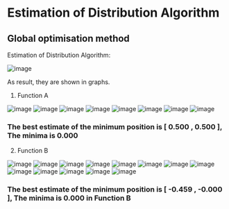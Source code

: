 # Estimation of Distribution Algorithm
## Global optimisation method

Estimation of Distribution Algorithm:

![image](https://user-images.githubusercontent.com/26786836/163695496-dcd607ec-be47-4bf0-b133-b056d4b7b689.png)

As result, they are shown in graphs.

1. Function A

![image](https://user-images.githubusercontent.com/26786836/163695574-c96d4f70-c264-40f9-adfa-5af610a883ec.png)
![image](https://user-images.githubusercontent.com/26786836/163695576-4f893438-82f9-4a87-b598-410f76f764b0.png)
![image](https://user-images.githubusercontent.com/26786836/163695579-42239c14-0b36-49b9-8dbb-fbfca8b9ef88.png)
![image](https://user-images.githubusercontent.com/26786836/163695581-6e006080-2be3-4068-adf2-58822f78b725.png)
![image](https://user-images.githubusercontent.com/26786836/163695583-80efbca4-4fb2-4121-8f1f-12e41e5fa4c7.png)
![image](https://user-images.githubusercontent.com/26786836/163695585-beb8e61f-15c1-4324-8688-ea2815e1d148.png)
![image](https://user-images.githubusercontent.com/26786836/163695589-855a172f-f66b-4072-a429-bcbf378627aa.png)
![image](https://user-images.githubusercontent.com/26786836/163695590-0e81c0a0-cdb2-47b2-a195-2b3081155072.png)

### The best estimate of the minimum position is [ 0.500 , 0.500 ], The minima is  0.000

2. Function B

![image](https://user-images.githubusercontent.com/26786836/163695600-1927c4db-4f5e-4f94-84a1-91466c56415c.png)
![image](https://user-images.githubusercontent.com/26786836/163695603-4cac5a08-10ef-4517-ac2d-c06d325f5df7.png)
![image](https://user-images.githubusercontent.com/26786836/163695605-d25a7dff-3612-41fc-a766-052f53228533.png)
![image](https://user-images.githubusercontent.com/26786836/163695607-8770af76-a790-422f-ab59-13ad15949e3e.png)
![image](https://user-images.githubusercontent.com/26786836/163695611-5042660f-1d9e-4eb1-b6e0-39b2932347a1.png)
![image](https://user-images.githubusercontent.com/26786836/163695612-8e169c4f-09eb-448f-a759-07b69cac8b0e.png)
![image](https://user-images.githubusercontent.com/26786836/163695614-6c4cba80-bc60-4d7b-8dc7-21f9440df1d7.png)
![image](https://user-images.githubusercontent.com/26786836/163695617-ac922728-f2f9-49e3-ab13-1f9171c3343b.png)
![image](https://user-images.githubusercontent.com/26786836/163695619-3425131e-62e5-4edf-b204-721e1ea7f73e.png)
![image](https://user-images.githubusercontent.com/26786836/163695622-d6e27586-9361-4c15-a388-d9254298ba6c.png)
![image](https://user-images.githubusercontent.com/26786836/163695625-ef012b38-7344-494d-8168-4fbd227fe521.png)
![image](https://user-images.githubusercontent.com/26786836/163695627-d344530d-55d1-4db7-90db-b79a9c348b9e.png)
![image](https://user-images.githubusercontent.com/26786836/163695629-747b9f8d-44e0-4d9d-96dd-34b69f8452d3.png)

### The best estimate of the minimum position is [ -0.459 , -0.000 ], The minima is  0.000 in Function B


